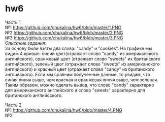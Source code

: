 # hw6
Часть 1  
№1 https://github.com/chukalina/hw6/blob/master/1.PNG  
№2 https://github.com/chukalina/hw6/blob/master/2.PNG  
№3 https://github.com/chukalina/hw6/blob/master/3.PNG  
*Описание задания*:  
За основу были взяты два слова: "candy" и "cookies". На графике мы видим 4 кривые: синий цвет(отражает слово "candy" из американского английского), оранжевый цвет (отражает слово "sweets" их британского английского), зеленый цвет (отражает слово "sweets" из американского английского) и красный цвет (отражает слово "candy" из британского английского). Если мы сравним полученные данные, то увидим, что синяя линяя выше, чем красная и оранжевая линяя выше, чем зеленая. Таким образом, можно сделать вывод, что слово "candy" характерно для американского английского и слово "sweets" характерно для британского английсского.

Часть 2  
№1 https://github.com/chukalina/hw6/blob/master/4.PNG  
№2 
